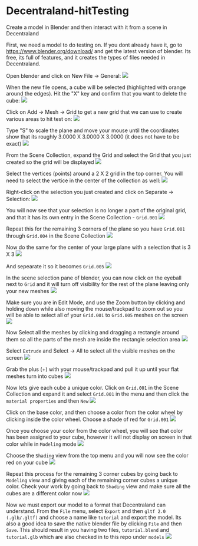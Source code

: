 # Decentraland-hitTesting
Create a model in Blender and then interact with it from a scene in Decentraland

First, we need a model to do testing on.  If you dont already have it, go to https://www.blender.org/download/ and get the latest version of blender.  Its free, its full of features, and it creates the types of files needed in Decentraland.

Open blender and click on New File -> General:
<img src="./ReadMe/blender_1.png">

When the new file opens, a cube will be selected (highlighted with orange around the edges).  Hit the "X" key and confirm that you want to delete the cube:
<img src="./ReadMe/blender_2.png">

Click on Add -> Mesh -> Grid to get a new grid that we can use to create various areas to hit test on:
<img src="./ReadMe/blender_3.png">

Type "S" to scale the plane and move your mouse until the coordinates show that its roughly 3.0000 X 3.0000 X 3.0000 (it does not have to be exact)
<img src="./ReadMe/blender_4.png">

From the Scene Collection, expand the Grid and select the Grid that you just created so the grid will be displayed
<img src="./ReadMe/blender_5.png">

Select the vertices (points) around a 2 X 2 grid in the top corner.  You will need to select the vertice in the center of the collection as well:
<img src="./ReadMe/blender_6.png">

Right-click on the selection you just created and click on Separate -> Selection:
<img src="./ReadMe/blender_7.png">

You will now see that your selection is no longer a part of the original grid, and that it has its own entry in the Scene Collection - `Grid.001`
<img src="./ReadMe/blender_8.png">

Repeat this for the remaining 3 corners of the plane so you have `Grid.001` through `Grid.004` in the Scene Collection
<img src="./ReadMe/blender_9.png">

Now do the same for the center of your large plane with a selection that is 3 X 3
<img src="./ReadMe/blender_10.png">

And sepearate it so it becomes `Grid.005`
<img src="./ReadMe/blender_11.png">

In the scene selection pane of blender, you can now click on the eyeball next to `Grid` and it will turn off visibility for the rest of the plane leaving only your new meshes
<img src="./ReadMe/blender_12.png">

Make sure you are in Edit Mode, and use the Zoom button by clicking and holding down while also moving the mouse/trackpad to zoom out so you will be able to select all of your `Grid.001` to `Grid.005` meshes on the screen
<img src="./ReadMe/blender_13.1.png">

Now Select all the meshes by clicking and dragging a rectangle around them so all the parts of the mesh are inside the rectangle selection area
<img src="./ReadMe/blender_14.png">

Select `Extrude` and Select -> All to select all the visible meshes on the screen
<img src="./ReadMe/blender_15.png">

Grab the plus (+) with your mouse/trackpad and pull it up until your flat meshes turn into cubes
<img src="./ReadMe/blender_16.png">

Now lets give each cube a unique color.  Click on `Grid.001` in the Scene Collection and expand it and select `Grid.001` in the menu and then click the `material properties` and then `New`
<img src="./ReadMe/blender_17.1.png">

Click on the base color, and then choose a color from the color wheel by clicking inside the color wheel.  Choose a shade of red for `Grid.001`
<img src="./ReadMe/blender_18.png">

Once you choose your color from the color wheel, you will see that color has been assigned to your cube, however it will not display on screen in that color while in `Modeling` mode
<img src="./ReadMe/blender_19.1.png">

Choose the `Shading` view from the top menu and you will now see the color red on your cube
<img src="./ReadMe/blender_20.png">

Repeat this process for the remaining 3 corner cubes by going back to `Modeling` view and giving each of the remaining corner cubes a unique color.  Check your work by going back to `Shading` view and make sure all the cubes are a different color now
<img src="./ReadMe/blender_21.png">

Now we must export our model to a format that Decentraland can understand.  From the `File` menu, select `Export` and then `gltf 2.0 (.glb/.gltf)` and choose a name like `tutorial` and export the model.  Its also a good idea to save the native blender file by clicking `File` and then `Save`.  This should result in you having two files, `tutorial.blend` and `tutorial.glb` which are also checked in to this repo under `models`
<img src="./ReadMe/blender_22.png">

